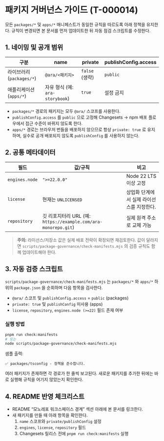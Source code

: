 # 패키지 거버넌스 가이드 (T-000014)

모든 `packages/*` 및 `apps/*` 매니페스트가 동일한 규칙을 따르도록 아래 정책을 유지한다. 규칙이 변경되면 본 문서를 먼저 업데이트한 뒤 자동 점검 스크립트를 수정한다.

## 1. 네이밍 및 공개 범위

| 구분 | name | private | publishConfig.access |
| --- | --- | --- | --- |
| 라이브러리(`packages/*`) | `@ara/<패키지>` | `false` (생략) | `public` |
| 애플리케이션(`apps/*`) | 자유 형식 (예: `ara-storybook`) | `true` | 설정 금지 |

- `packages/*` 경로의 패키지는 모두 `@ara/` 스코프를 사용한다.
- `publishConfig.access` 를 `public` 으로 고정해 Changesets → npm 배포 플로우에서 접근 수준이 바뀌지 않도록 한다.
- `apps/*` 경로는 브라우저 번들을 배포하지 않으므로 항상 `private: true` 로 유지하며, 실수로 공개 배포되지 않도록 `publishConfig` 를 사용하지 않는다.

## 2. 공통 메타데이터

| 필드 | 값/규칙 | 비고 |
| --- | --- | --- |
| `engines.node` | `">=22.0.0"` | Node 22 LTS 이상 고정 |
| `license` | 현재는 `UNLICENSED` | 상업화 단계에서 실제 라이선스를 지정한다. |
| `repository` | 깃 리포지터리 URL (예: `https://example.com/ara-monorepo.git`) | 실제 원격 주소로 교체 가능 |

> **주의:** 라이선스/저장소 값은 실제 배포 전략이 확정되면 재검토한다. 값이 달라지면 `scripts/package-governance/check-manifests.mjs` 의 검증 규칙도 함께 업데이트해야 한다.

## 3. 자동 검증 스크립트

`scripts/package-governance/check-manifests.mjs` 는 `packages/*` 와 `apps/*` 하위의 `package.json` 을 순회하며 다음 항목을 검사한다.

- `@ara/` 스코프 및 `publishConfig.access` = `public` (packages)
- `private: true` 및 `publishConfig` 미사용 (apps)
- `license`, `repository`, `engines.node (>=22)` 필드 존재 여부

### 실행 방법

```bash
pnpm run check:manifests
# 또는
node scripts/package-governance/check-manifests.mjs
```

샘플 출력:

```
✅ packages/tsconfig - 정책을 준수합니다.
```

여러 패키지가 존재하면 각 경로가 한 줄씩 보고된다. 새로운 패키지를 추가한 뒤에는 바로 실행해 규칙을 어기지 않았는지 확인한다.

## 4. README 반영 체크리스트

- README “모노레포 워크스페이스 경계” 섹션 아래에 본 문서를 링크한다.
- 새 패키지를 만들 때 아래 항목을 확인한다.
  1. `name` 스코프와 `private/publishConfig` 설정
  2. `engines`, `license`, `repository` 필드
  3. Changesets 릴리스 전에 `pnpm run check:manifests` 실행
